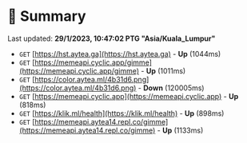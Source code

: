 # 📖 Summary
Last updated: **29/1/2023, 10:47:02 PTG "Asia/Kuala_Lumpur"**

- `GET` [https://hst.aytea.ga](https://hst.aytea.ga) - **Up** (1044ms)
- `GET` [https://memeapi.cyclic.app/gimme](https://memeapi.cyclic.app/gimme) - **Up** (1011ms)
- `GET` [https://color.aytea.ml/4b31d6.png](https://color.aytea.ml/4b31d6.png) - **Down** (120005ms)
- `GET` [https://memeapi.cyclic.app](https://memeapi.cyclic.app) - **Up** (818ms)
- `GET` [https://klik.ml/health](https://klik.ml/health) - **Up** (898ms)
- `GET` [https://memeapi.aytea14.repl.co/gimme](https://memeapi.aytea14.repl.co/gimme) - **Up** (1133ms)
